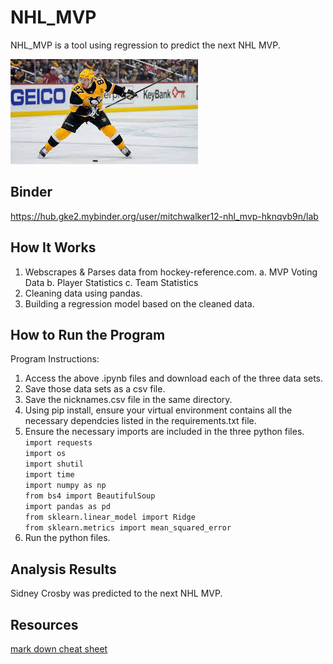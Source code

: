 # NHL_MVP
NHL_MVP is a tool using regression to predict the next NHL MVP. 

![Hockey](hockey.jpg)

## **Binder**
https://hub.gke2.mybinder.org/user/mitchwalker12-nhl_mvp-hknqvb9n/lab

## **How It Works**
1. Webscrapes & Parses data from hockey-reference.com.
  a. MVP Voting Data
  b. Player Statistics
  c. Team Statistics
2. Cleaning data using pandas.
3. Building a regression model based on the cleaned data.

## **How to Run the Program**
Program Instructions:

1. Access the above .ipynb files and download each of the three data sets. 
2. Save those data sets as a csv file. 
3. Save the nicknames.csv file in the same directory. 
4. Using pip install, ensure your virtual environment contains all the necessary dependcies listed in the requirements.txt file.
5. Ensure the necessary imports are included in the three python files.   <br>
    `import requests`   <br>
    `import os`   <br>
    `import shutil`   <br>
    `import time`   <br>
    `import numpy as np`   <br>
    `from bs4 import BeautifulSoup`   <br>
    `import pandas as pd`   <br>
    `from sklearn.linear_model import Ridge`   <br>
    `from sklearn.metrics import mean_squared_error`   <br>
6. Run the python files. 

## **Analysis Results**
Sidney Crosby was predicted to the next NHL MVP. 

## **Resources**
[mark down cheat sheet](https://www.markdownguide.org/cheat-sheet/)
